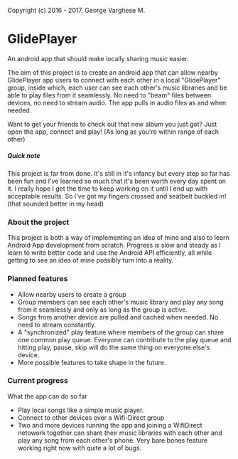 Copyright (c) 2016 - 2017, George Varghese M.
# GlidePlayer
An android app that should make locally sharing music easier.

The aim of this project is to create an android app that can allow nearby GlidePlayer app users to connect with each other in a local "GlidePlayer" group, inside which, each user can see each other's music libraries and be able to play files from it seamlessly. No need to "beam" files between devices, no need to stream audio. The app pulls in audio files as and when needed. 

Want to get your friends to check out that new album you just got? Just open the app, connect and play! (As long as you're within range of each other)

##### Quick note
This project is far from done. It's still in it's infancy but every step so far has been fun and I've learned so much that it's been worth every day spent on it. I really hope I get the time to keep working on it until I end up with acceptable results. So I've got my fingers crossed and seatbelt buckled in! (that sounded better in my head)

### About the project
This project is both a way of implementing an idea of mine and also to learn Android App development from scratch. Progress is slow and steady as I learn to write better code and use the Android API efficiently, all while getting to see an idea of mine possibly turn into a reality.

### Planned features
* Allow nearby users to create a group
* Group members can see each other's music library and play any song from it seamlessly and only as long as the group is active.
* Songs from another device are pulled and cached when needed. No need to stream constantly.
* A "synchronized" play feature where members of the group can share one common play queue. Everyone can contribute to the play queue and hitting play, pause, skip will do the same thing on everyone else's device.
* More possible features to take shape in the future.


### Current progress
What the app can do so far
* Play local songs like a simple music player.
* Connect to other devices over a Wifi-Direct group
* Two and more devices running the app and joining a WifiDirect netowork together can share their music libraries with each other and play any song from each other's phone. Very bare bones feature working right now with quite a lot of bugs.
